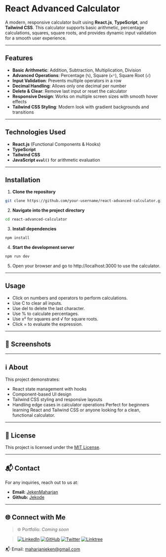 # React Advanced Calculator

A modern, responsive calculator built using **React.js**, **TypeScript**, and **Tailwind CSS**. This calculator supports basic arithmetic, percentage calculations, squares, square roots, and provides dynamic input validation for a smooth user experience.

---

## Features

- **Basic Arithmetic**: Addition, Subtraction, Multiplication, Division
- **Advanced Operations**: Percentage (`%`), Square (`x²`), Square Root (`√`)
- **Input Validation**: Prevents multiple operators in a row
- **Decimal Handling**: Allows only one decimal per number
- **Delete & Clear**: Remove last input or reset the calculator
- **Responsive Design**: Works on multiple screen sizes with smooth hover effects
- **Tailwind CSS Styling**: Modern look with gradient backgrounds and transitions

---

## Technologies Used

- **React.js** (Functional Components & Hooks)  
- **TypeScript**  
- **Tailwind CSS**  
- **JavaScript `eval()`** for arithmetic evaluation  

---

## Installation

1. **Clone the repository**

```bash
git clone https://github.com/your-username/react-advanced-calculator.git
```

2. **Navigate into the project directory**
   
```bash
cd react-advanced-calculator
```

3. **Install dependencies**
   
```bash
npm install
```

4. **Start the development server**
```bash
npm run dev
```

5. Open your browser and go to http://localhost:3000 to use the calculator.

---

## Usage

- Click on numbers and operators to perform calculations.
- Use C to clear all inputs.
- Use del to delete the last character.
- Use % to calculate percentages.
- Use x² for squares and √ for square roots.
- Click = to evaluate the expression.

---

## 📸 Screenshots


---

## ℹ️ About

This project demonstrates:
- React state management with hooks
- Component-based UI design
- Tailwind CSS styling and responsive layouts
- Handling edge cases in calculator operations
Perfect for beginners learning React and Tailwind CSS or anyone looking for a clean, functional calculator.

---

## 📄 License

This project is licensed under the [MIT License](https://choosealicense.com/licenses/mit/).

---

## 📬 Contact

For any inquiries, reach out to us at:
- **Email:** [JekenMaharjan](maharjanjeken@gmail.com)
- **Github:** [Jekode](https://github.com/JekenMaharjan)

---

## 🌐 Connect with Me

> 🌐 Portfolio: *Coming soon*

> [![LinkedIn](https://img.shields.io/badge/-LinkedIn-blue?style=flat-square&logo=linkedin)](https://www.linkedin.com/in/jekenmaharjan/)  [![GitHub](https://img.shields.io/badge/-GitHub-black?style=flat-square&logo=github)](https://github.com/JekenMaharjan)  [![Twitter](https://img.shields.io/badge/-Twitter-1DA1F2?style=flat-square&logo=twitter)](https://x.com/JekenMaharjan)  [![Linktree](https://img.shields.io/badge/-Connect-43E660?style=flat-square&logo=linktree&logoColor=white)](https://linktr.ee/JekenMaharjan)

📬 Email: [maharjanjeken@gmail.com](mailto:maharjanjeken@gmail.com)
